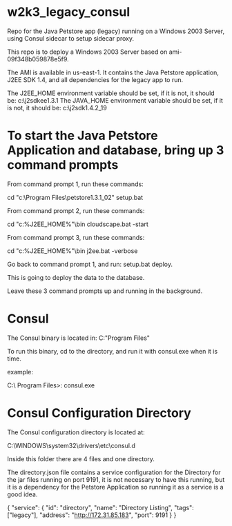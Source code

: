 # w2k3_legacy_consul
Repo for the Java Petstore app (legacy) running on a Windows 2003 Server, using Consul sidecar to setup sidecar proxy. 

This repo is to deploy a Windows 2003 Server based on ami-09f348b059878e5f9. 

The AMI is available in us-east-1. It contains the Java Petstore application, J2EE SDK 1.4, and all dependencies for the legacy app to run. 

The J2EE_HOME environment variable should be set, if it is not, it should be: c:\j2sdkee1.3.1
The JAVA_HOME environment variable should be set, if it is not, it should be: c:\j2sdk1.4.2_19

# To start the Java Petstore Application and database, bring up 3 command prompts 

From command prompt 1, run these commands: 

cd "c:\Program Files\petstore1.3.1_02"
setup.bat


From command prompt 2, run these commands:

cd "c:\%J2EE_HOME%"\bin
cloudscape.bat -start


From command prompt 3, run these commands:

cd "c:\%J2EE_HOME%"\bin
j2ee.bat -verbose


Go back to command prompt 1, and run: 
setup.bat deploy. 

This is going to deploy the data to the database. 


Leave these 3 command prompts up and running in the background. 

# Consul

The Consul binary is located in: C:\"Program Files"

To run this binary, cd to the directory, and run it with consul.exe when it is time. 

example:

 C:\ Program Files\>: consul.exe


# Consul Configuration Directory

The Consul configuration directory is located at: 

C:\WINDOWS\system32\drivers\etc\consul.d


Inside this folder there are 4 files and one directory. 


The directory.json file contains a service configuration for the Directory for the jar files running on port 9191, it is not necessary to have this running, but it is a dependency for the Petstore Application so running it as a service is a good idea. 


{
  "service": {
    "id": "directory", 
    "name": "Directory Listing", 
    "tags": ["legacy"], 
    "address": "http://172.31.85.183", 
    "port": 9191
  }
} 

